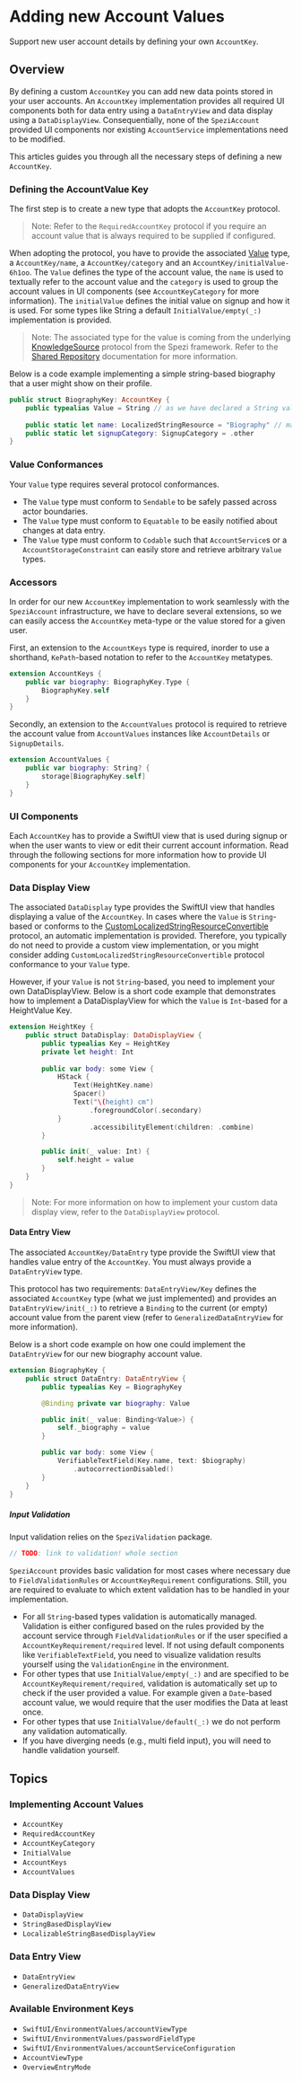 # Adding new Account Values

Support new user account details by defining your own ``AccountKey``.

<!--
                  
This source file is part of the Spezi open-source project

SPDX-FileCopyrightText: 2023 Stanford University and the project authors (see CONTRIBUTORS.md)

SPDX-License-Identifier: MIT
             
-->

## Overview

By defining a custom ``AccountKey`` you can add new data points stored in your user accounts.
An ``AccountKey`` implementation provides all required UI components both for data entry using a ``DataEntryView`` and data display using a
``DataDisplayView``. Consequentially, none of the `SpeziAccount` provided UI components nor existing ``AccountService`` implementations need to be modified.

This articles guides you through all the necessary steps of defining a new ``AccountKey``.

### Defining the AccountValue Key

The first step is to create a new type that adopts the ``AccountKey`` protocol.

> Note: Refer to the ``RequiredAccountKey`` protocol if you require an account value that is always required to be supplied if configured.

When adopting the protocol, you have to provide the associated [Value](https://swiftpackageindex.com/stanfordspezi/spezifoundation/documentation/spezifoundation/knowledgesource/value)
type, a ``AccountKey/name``, a ``AccountKey/category`` and an ``AccountKey/initialValue-6h1oo``.
The `Value` defines the type of the account value, the `name` is used to textually refer to the account value and 
the `category` is used to group the account values in UI components (see ``AccountKeyCategory`` for more information).
The `initialValue` defines the initial value on signup and how it is used. For some types like String a default ``InitialValue/empty(_:)`` implementation is provided.

> Note: The associated type for the value is coming from the underlying 
    [KnowledgeSource](https://swiftpackageindex.com/stanfordspezi/spezifoundation/documentation/spezifoundation/knowledgesource) protocol from the Spezi framework. 
    Refer to the [Shared Repository](https://swiftpackageindex.com/stanfordspezi/spezifoundation/documentation/spezifoundation/shared-repository)
    documentation for more information.

Below is a code example implementing a simple string-based biography that a user might show on their profile.
```swift
public struct BiographyKey: AccountKey {
    public typealias Value = String // as we have declared a String value, we don't need to specify a `initialValue` manually
    
    public static let name: LocalizedStringResource = "Biography" // make sure to translate your name
    public static let signupCategory: SignupCategory = .other
}
```

### Value Conformances

Your `Value` type requires several protocol conformances.

* The `Value` type must conform to `Sendable` to be safely passed across actor boundaries.
* The `Value` type must conform to `Equatable` to be easily notified about changes at data entry.
* The `Value` type must conform to `Codable` such that ``AccountService``s or a ``AccountStorageConstraint`` can easily store and retrieve
    arbitrary `Value` types.

### Accessors

In order for our new ``AccountKey`` implementation to work seamlessly with the ``SpeziAccount`` infrastructure,
we have to declare several extensions, so we can easily access the ``AccountKey`` meta-type or the value stored for a given user. 

First, an extension to the ``AccountKeys`` type is required, inorder to use a shorthand, `KePath`-based notation to refer to the ``AccountKey`` metatypes.

```swift 
extension AccountKeys {
    public var biography: BiographyKey.Type {
        BiographyKey.self
    }
}
```

Secondly, an extension to the ``AccountValues`` protocol is required to retrieve the account value from ``AccountValues`` instances like
``AccountDetails`` or ``SignupDetails``.

```swift
extension AccountValues {
    public var biography: String? {
        storage[BiographyKey.self]
    }
}
```

### UI Components

Each ``AccountKey`` has to provide a SwiftUI view that is used during signup or when the user wants to view or edit their current account information.
Read through the following sections for more information how to provide UI components for your ``AccountKey`` implementation.

### Data Display View

The associated `DataDisplay` type provides the SwiftUI view that handles displaying a value of the ``AccountKey``.
In cases where the `Value` is `String`-based
or conforms to the [CustomLocalizedStringResourceConvertible](https://developer.apple.com/documentation/foundation/customlocalizedstringresourceconvertible)
protocol, an automatic implementation is provided.
Therefore, you typically do not need to provide a custom view implementation,
or you might consider adding `CustomLocalizedStringResourceConvertible` protocol
conformance to your `Value` type.

However, if your `Value` is not `String`-based, you need to implement your own DataDisplayView. Below is a short code example that demonstrates how to implement a DataDisplayView for which the `Value` is `Int`-based for a HeightValue Key.
```swift
extension HeightKey {
    public struct DataDisplay: DataDisplayView {
        public typealias Key = HeightKey
        private let height: Int
        
        public var body: some View {
            HStack {
                Text(HeightKey.name)
                Spacer()
                Text("\(height) cm")
                    .foregroundColor(.secondary)
            }
                    .accessibilityElement(children: .combine)
        }

        public init(_ value: Int) {
            self.height = value
        }
    }
}
```

> Note: For more information on how to implement your custom data display view, refer to the ``DataDisplayView`` protocol.

#### Data Entry View

The associated ``AccountKey/DataEntry`` type provide the SwiftUI view that handles value entry of the ``AccountKey``. You must always provide a
``DataEntryView`` type.

This protocol has two requirements: ``DataEntryView/Key`` defines the associated ``AccountKey`` type (what we just implemented) 
and provides an ``DataEntryView/init(_:)`` to retrieve a `Binding` to the current (or empty) account value
from the parent view (refer to ``GeneralizedDataEntryView`` for more information).

Below is a short code example on how one could implement the ``DataEntryView`` for our new biography account value.
```swift
extension BiographyKey {
    public struct DataEntry: DataEntryView {
        public typealias Key = BiographyKey

        @Binding private var biography: Value

        public init(_ value: Binding<Value>) {
            self._biography = value
        }

        public var body: some View {
            VerifiableTextField(Key.name, text: $biography)
                .autocorrectionDisabled()
        }
    }
}
```

##### Input Validation

Input validation relies on the `SpeziValidation` package.
```swift
// TODO: link to validation! whole section
```
`SpeziAccount` provides basic validation for most cases where necessary due to ``FieldValidationRules`` or ``AccountKeyRequirement`` configurations.
Still, you are required to evaluate to which extent validation has to be handled in your implementation.

* For all `String`-based types validation is automatically managed. Validation is either configured based on
    the rules provided by the account service through ``FieldValidationRules`` or if the user specified a ``AccountKeyRequirement/required`` level.
    If not using default components like `VerifiableTextField`, you need to visualize validation results yourself using the `ValidationEngine` in the
    environment.
* For other types that use ``InitialValue/empty(_:)`` and are specified to be ``AccountKeyRequirement/required``,
    validation is automatically set up to check if the user provided a value. For example given a `Date`-based account value, we would require that
    the user modifies the Data at least once.
* For other types that use ``InitialValue/default(_:)`` we do not perform any validation automatically.
* If you have diverging needs (e.g., multi field input), you will need to handle validation yourself.


## Topics

### Implementing Account Values

- ``AccountKey``
- ``RequiredAccountKey``
- ``AccountKeyCategory``
- ``InitialValue``
- ``AccountKeys``
- ``AccountValues``

### Data Display View

- ``DataDisplayView``
- ``StringBasedDisplayView``
- ``LocalizableStringBasedDisplayView``

### Data Entry View

- ``DataEntryView``
- ``GeneralizedDataEntryView``

### Available Environment Keys

- ``SwiftUI/EnvironmentValues/accountViewType``
- ``SwiftUI/EnvironmentValues/passwordFieldType``
- ``SwiftUI/EnvironmentValues/accountServiceConfiguration``
- ``AccountViewType``
- ``OverviewEntryMode``
